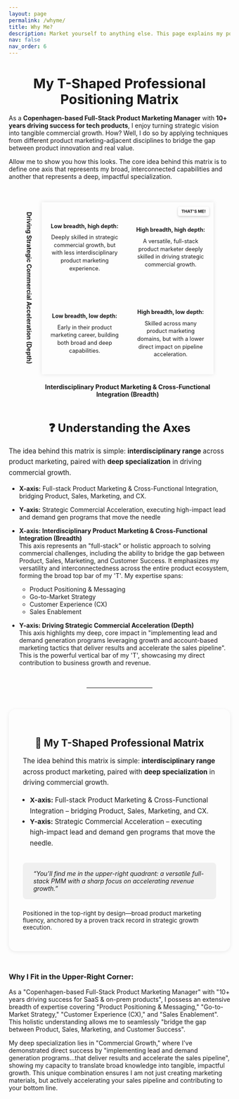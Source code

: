 ```yaml
---
layout: page
permalink: /whyme/
title: Why Me?
description: Market yourself to anything else. This page explains my positioning as a product marketing professional, highlighting how my broad capabilities and deep specialization can drive significant commercial results for your organization
nav: false
nav_order: 6
---
```


<style>
.matrix-wrapper {
  display: grid;
  grid-template-columns: auto 1fr;
  grid-template-rows: 1fr auto;
  grid-template-areas:
    "y-axis matrix"
    ". x-axis";
  width: 85%;
  max-width: 595px;
  margin: 50px auto;
  align-items: center;
  justify-items: center;
  gap: 20px;
}

.y-axis-label {
  grid-area: y-axis;
  writing-mode: vertical-rl;
  text-align: center;
  font-weight: bold;
  color: var(--global-theme-color);
  font-size: 1em;
}

.x-axis-label {
  grid-area: x-axis;
  text-align: center;
  font-weight: bold;
  color: var(--global-theme-color);
  font-size: 1em;
}

.matrix-container {
  grid-area: matrix;
  position: relative;
  width: 100%;
  padding-bottom: 100%;
  background-color: var(--global-card-bg-color);
  border: 1px solid var(--global-divider-color);
  box-shadow: 0 0 10px rgba(0,0,0,0.1);
  overflow: hidden;
}

.matrix-grid {
  position: absolute;
  inset: 0;
  display: grid;
  grid-template-columns: 1fr 1fr;
  grid-template-rows: 1fr 1fr;
}

.quadrant {
  border: 1px solid var(--global-divider-color);
  padding: 25px 15px 15px 15px;
  font-size: 0.9em;
  text-align: center;
  display: flex;
  align-items: center;
  justify-content: center;
  color: var(--global-text-color);
  background-color: var(--global-bg-color);
  flex-direction: column;
  overflow-wrap: break-word;
  line-height: 1.4;
}

.quadrant strong {
  margin-bottom: 8px;
  display: block;
}

.quadrant.top-right {
  background-color: var(--global-tip-block-bg);
  border-color: var(--global-tip-block);
  position: relative;
}

.your-position-marker {
  position: absolute;
  top: 10px;
  right: 10px;
  background-color: var(--global-highlight-color);
  color: var(--global-hover-text-color);
  padding: 4px 8px;
  border-radius: 4px;
  font-weight: bold;
  font-size: 0.75em;
  box-shadow: 0 2px 5px rgba(0,0,0,0.2);
  z-index: 1;
}

@media (max-width: 768px) {
  .matrix-wrapper {
    max-width: 95%;
    gap: 12px;
  }
  .quadrant {
    font-size: 0.68em;
    line-height: 1.1;
    padding: 14px 6px 6px 6px;
  }
  .x-axis-label, .y-axis-label {
    font-size: 0.85em;
  }
  .your-position-marker {
    font-size: 0.65em;
    padding: 2px 5px;
  }
}
</style>

<h1 style="text-align: center; font-size: 1.9rem; font-weight: 700; margin-bottom: 1rem; color: var(--global-text-color);">
    My T-Shaped Professional Positioning Matrix
</h1>

As a **Copenhagen-based Full-Stack Product Marketing Manager** with **10+ years driving success for tech products**, I enjoy turning strategic vision into tangible commercial growth. How? Well, I do so by applying techniques from different product marketing-adjacent disciplines to bridge the gap between product innovation and real value.

Allow me to show you how this looks. The core idea behind this matrix is to define one axis that represents my broad, interconnected capabilities and another that represents a deep, impactful specialization.

<div class="matrix-wrapper">
  <div class="y-axis-label">Driving Strategic Commercial Acceleration (Depth)</div>

  <div class="matrix-container">
    <div class="matrix-grid">
      <div class="quadrant top-left">
        <strong>Low breadth, high depth:</strong>
        <span>Deeply skilled in strategic commercial growth, but with less interdisciplinary product marketing experience.</span>
      </div>
      <div class="quadrant top-right">
        <strong>High breadth, high depth:</strong>
        <span>A versatile, full-stack product marketer deeply skilled in driving strategic commercial growth.</span>
        <div class="your-position-marker">THAT'S ME!</div>
      </div>
      <div class="quadrant bottom-left">
        <strong>Low breadth, low depth:</strong>
        <span>Early in their product marketing career, building both broad and deep capabilities.</span>
      </div>
      <div class="quadrant bottom-right">
        <strong>High breadth, low depth:</strong>
        <span>Skilled across many product marketing domains, but with a lower direct impact on pipeline acceleration.</span>
      </div>
    </div>
  </div>

  <div class="x-axis-label">Interdisciplinary Product Marketing & Cross-Functional Integration (Breadth)</div>
</div>

<h3 style="text-align: center; font-size: 1.6rem; font-weight: 700; margin-bottom: 1rem; color: var(--global-text-color);">
    ❓ Understanding the Axes
</h3>

<p style="font-size: 0.95rem; line-height: 1.6; color: var(--global-text-color);">
  The idea behind this matrix is simple: <strong>interdisciplinary range</strong> across product marketing, paired with <strong>deep specialization</strong> in driving commercial growth.
</p>

* **X-axis:** 
Full-stack Product Marketing & Cross-Functional Integration, bridging Product, Sales, Marketing, and CX.

* **Y-axis:**
Strategic Commercial Acceleration, executing high-impact lead and demand gen programs that move the needle

* **X-axis: Interdisciplinary Product Marketing & Cross-Functional Integration (Breadth)**  
This axis represents an "full-stack" or holistic approach to solving commercial challenges, including the ability to bridge the gap between Product, Sales, Marketing, and Customer Success. It emphasizes my versatility and interconnectedness across the entire product ecosystem, forming the broad top bar of my 'T'. My expertise spans:
  * Product Positioning & Messaging
  * Go-to-Market Strategy
  * Customer Experience (CX)
  * Sales Enablement

* **Y-axis: Driving Strategic Commercial Acceleration (Depth)**  
This axis highlights my deep, core impact in "implementing lead and demand generation programs leveraging growth and account-based marketing tactics that deliver results and accelerate the sales pipeline". This is the powerful vertical bar of my 'T', showcasing my direct contribution to business growth and revenue.


<hr style="margin: 3rem auto; max-width: 150px; border: 0; border-top: 1px dashed var(--global-divider-color);" />

<!-- T-Shaped Matrix Section -->
<div style="margin: 3rem auto; max-width: 850px; background-color: var(--global-card-bg-color); padding: 2rem; border-radius: 16px; box-shadow: 0 2px 8px rgba(0,0,0,0.08);">
  <h3 style="text-align: center; font-size: 1.4rem; font-weight: 700; margin-bottom: 1rem; color: var(--global-text-color);">
    🧩 My T-Shaped Professional Matrix
  </h3>
  <p style="font-size: 0.95rem; line-height: 1.6; color: var(--global-text-color);">
    The idea behind this matrix is simple: <strong>interdisciplinary range</strong> across product marketing, paired with <strong>deep specialization</strong> in driving commercial growth.
  </p>

  <ul style="margin-top: 1rem; font-size: 0.95rem; line-height: 1.6; padding-left: 1rem; color: var(--global-text-color-light);">
    <li><strong>X-axis:</strong> Full-stack Product Marketing & Cross-Functional Integration – bridging Product, Sales, Marketing, and CX.</li>
    <li><strong>Y-axis:</strong> Strategic Commercial Acceleration – executing high-impact lead and demand gen programs that move the needle.</li>
  </ul>

  <div style="margin-top: 2rem; background: rgba(127, 127, 127, 0.1); padding: 1rem 1.5rem; border-left: 4px solid var(--global-theme-color); border-radius: 8px;">
    <p style="margin: 0; font-style: italic; color: var(--global-text-color);">
      “You’ll find me in the upper-right quadrant: a versatile full-stack PMM with a sharp focus on accelerating revenue growth.”
    </p>
  </div>

  <p style="font-size: 0.85rem; margin-top: 1.5rem; color: var(--global-text-color-light);">
    Positioned in the top-right by design—broad product marketing fluency, anchored by a proven track record in strategic growth execution.
  </p>
</div>

### Why I Fit in the Upper-Right Corner:

As a "Copenhagen-based Full-Stack Product Marketing Manager" with "10+ years driving success for SaaS & on-prem products", I possess an extensive breadth of expertise covering "Product Positioning & Messaging," "Go-to-Market Strategy," "Customer Experience (CX)," and "Sales Enablement". This holistic understanding allows me to seamlessly "bridge the gap between Product, Sales, Marketing, and Customer Success".

My deep specialization lies in "Commercial Growth," where I've demonstrated direct success by "implementing lead and demand generation programs...that deliver results and accelerate the sales pipeline", showing my capacity to translate broad knowledge into tangible, impactful growth. This unique combination ensures I am not just creating marketing materials, but actively accelerating your sales pipeline and contributing to your bottom line.
